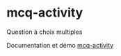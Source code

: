 # mcq-activity
Question à choix multiples

Documentation et démo [mcq-activity](https://reveries-project.github.io/mcq-activity)